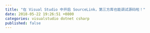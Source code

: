 ```yaml
---
title: "在 Visual Studio 中开启 SourceLink，第三方库也能调试源码啦！"
date: 2018-05-22 19:26:51 +0800
categories: visualstudio dotnet csharp
published: false
---
```


